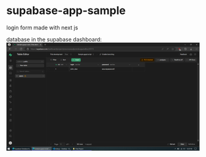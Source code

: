 # supabase-app-sample
login form made with next js

database in the supabase dashboard:
![alt text](https://github.com/thusharkn/supabase-app-sample/blob/main/Screenshot.png)
